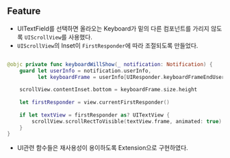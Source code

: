 ## Feature

* UITextField를 선택하면 올라오는 Keyboard가 밑의 다른 컴포넌트를 가리지 않도록 `UIScrollView`를 사용했다.
* `UIScrollView`의 Inset이 `FirstResponder`에 따라 조절되도록 만들었다.
```swift

@objc private func keyboardWillShow(_ notification: Notification) {
    guard let userInfo = notification.userInfo,
          let keyboardFrame = userInfo[UIResponder.keyboardFrameEndUserInfoKey] as? CGRect else { return }
    
    scrollView.contentInset.bottom = keyboardFrame.size.height
    
    let firstResponder = view.currentFirstResponder()
    
    if let textView = firstResponder as? UITextView {
        scrollView.scrollRectToVisible(textView.frame, animated: true)
    }
}

```

* UI관련 함수들은 재사용성이 용이하도록 Extension으로 구현하였다.
